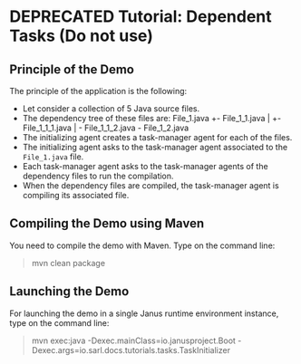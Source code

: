 DEPRECATED Tutorial: Dependent Tasks (Do not use)
=================================================

## Principle of the Demo

The principle of the application is the following:

* Let consider a collection of 5 Java source files.
* The dependency tree of these files are: 
        File_1.java
        +- File_1_1.java
        |  +- File_1_1_1.java
        |  \- File_1_1_2.java
        \- File_1_2.java
* The initializing agent creates a task-manager agent for each of the files.
* The initializing agent asks to the task-manager agent associated to the `File_1.java` file.
* Each task-manager agent asks to the task-manager agents of the dependency files to run the compilation.
* When the dependency files are compiled, the task-manager agent is compiling its associated file.
   
## Compiling the Demo using Maven

You need to compile the demo with Maven. Type on the command
line:

> mvn clean package

## Launching the Demo

For launching the demo in a single Janus runtime environment
instance, type on the command line:

> mvn exec:java
>     -Dexec.mainClass=io.janusproject.Boot
>     -Dexec.args=io.sarl.docs.tutorials.tasks.TaskInitializer
